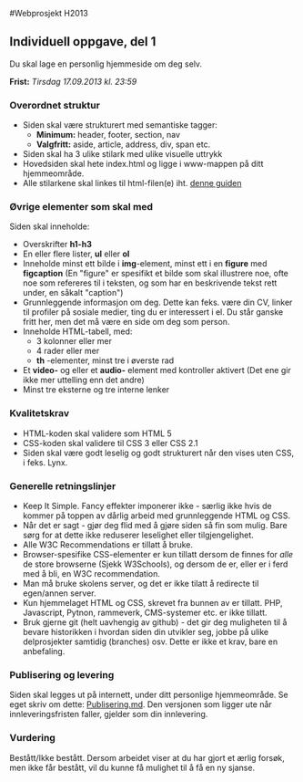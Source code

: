 
#Webprosjekt H2013

Individuell oppgave, del 1
----------------------------------

Du skal lage en personlig hjemmeside om deg selv. 

**Frist:** 
*Tirsdag 17.09.2013 kl. 23:59*

### Overordnet struktur
- Siden skal være strukturert med semantiske tagger:
	- **Minimum:** header, footer, section, nav
	- **Valgfritt:** aside, article, address, div, span etc.
- Siden skal ha 3 ulike stilark med ulike visuelle uttrykk
- Hovedsiden skal hete index.html og ligge i www-mappen på ditt hjemmeområde.
- Alle stilarkene skal linkes til html-filen(e) iht. [denne guiden](http://www.w3.org/Style/Examples/007/alternatives.en.html)

### Øvrige elementer som skal med

Siden skal inneholde:

- Overskrifter **h1-h3**
- En eller flere lister, **ul** eller **ol**
- Inneholde minst ett bilde i **img**-element, minst ett i en **figure** med **figcaption** (En "figure" er spesifikt et bilde som skal illustrere noe, ofte noe som refereres til i teksten, og som har en beskrivende tekst rett under, en såkalt "caption")
- Grunnleggende informasjon om deg. Dette kan feks. være din CV, linker til profiler på sosiale medier, ting du er interessert i el. Du står ganske fritt her, men det må være en side om deg som person.
- Inneholde HTML-tabell, med:
    - 3 kolonner eller mer
    - 4 rader eller mer  
    - **th** -elementer, minst tre i øverste rad
- Et **video-** og eller et **audio-** element med kontroller aktivert (Det ene gir ikke mer uttelling enn det andre)
- Minst tre eksterne og tre interne lenker


### Kvalitetskrav
- HTML-koden skal validere som HTML 5
- CSS-koden skal validere til CSS 3 eller CSS 2.1
- Siden skal være godt leselig og godt strukturert når den vises uten CSS, i feks. Lynx.

### Generelle retningslinjer
- Keep It Simple. Fancy effekter imponerer ikke - særlig ikke hvis de kommer på toppen av dårlig arbeid med grunnleggende HTML og CSS. 
- Når det er sagt - gjør deg flid med å gjøre siden så fin som mulig. Bare sørg for at dette ikke reduserer leselighet eller tilgjengelighet.
- Alle W3C Recommendations er tillatt å bruke.
- Browser-spesifike CSS-elementer er kun tillatt dersom de finnes for *alle* de store browserne (Sjekk W3Schools), og dersom de er, eller er i ferd med å bli, en W3C recommendation.
- Man må bruke skolens server, og det er ikke tilatt å redirecte til egen/annen server.
- Kun hjemmelaget HTML og CSS, skrevet fra bunnen av er tillatt. PHP, Javascript, Pytnon, rammeverk, CMS-systemer etc. er ikke tillatt.
- Bruk gjerne git (helt uavhengig av github) - det gir deg muligheten til å bevare historikken i hvordan siden din utvikler seg, jobbe på ulike delprosjekter samtidig (branches) osv. Dette er ikke et krav, bare en anbefaling.

### Publisering og levering
Siden skal legges ut på internett, under ditt personlige hjemmeområde. Se eget skriv om dette: [Publisering.md](publisering.md). Den versjonen som ligger ute når innleveringsfristen faller, gjelder som din innlevering. 

### Vurdering
Bestått/Ikke bestått. Dersom arbeidet viser at du har gjort et ærlig forsøk, men ikke får bestått, vil du kunne få mulighet til å få en ny sjanse.

